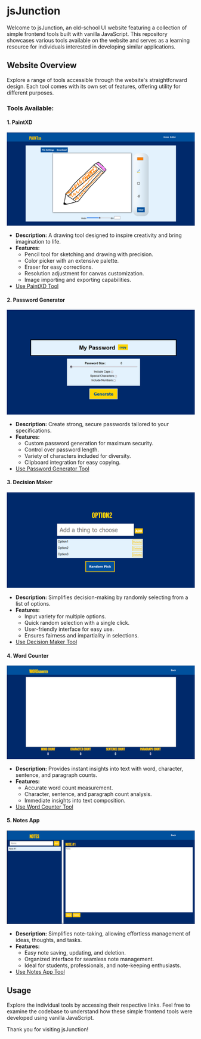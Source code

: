 # jsJunction

Welcome to jsJunction, an old-school UI website featuring a collection of simple frontend tools built with vanilla JavaScript. This repository showcases various tools available on the website and serves as a learning resource for individuals interested in developing similar applications.

## Website Overview

Explore a range of tools accessible through the website's straightforward design. Each tool comes with its own set of features, offering utility for different purposes.

### Tools Available:

#### 1. PaintXD
![PaintXD](assets/img/PaintXD.png)
- **Description:** A drawing tool designed to inspire creativity and bring imagination to life.
- **Features:**
  - Pencil tool for sketching and drawing with precision.
  - Color picker with an extensive palette.
  - Eraser for easy corrections.
  - Resolution adjustment for canvas customization.
  - Image importing and exporting capabilities.
- [Use PaintXD Tool](./apps/PaintXD.html)

#### 2. Password Generator
![Password Generator](assets/img/PasswordGenerator.png)
- **Description:** Create strong, secure passwords tailored to your specifications.
- **Features:**
  - Custom password generation for maximum security.
  - Control over password length.
  - Variety of characters included for diversity.
  - Clipboard integration for easy copying.
- [Use Password Generator Tool](./apps/passwordGen.html)

#### 3. Decision Maker
![Decision Maker](assets/img/randomPicker.png)
- **Description:** Simplifies decision-making by randomly selecting from a list of options.
- **Features:**
  - Input variety for multiple options.
  - Quick random selection with a single click.
  - User-friendly interface for easy use.
  - Ensures fairness and impartiality in selections.
- [Use Decision Maker Tool](./apps/roulette.html)

#### 4. Word Counter
![Word Counter](assets/img/wordCounter.png)
- **Description:** Provides instant insights into text with word, character, sentence, and paragraph counts.
- **Features:**
  - Accurate word count measurement.
  - Character, sentence, and paragraph count analysis.
  - Immediate insights into text composition.
- [Use Word Counter Tool](./apps/wordCounter.html)

#### 5. Notes App
![Notes App](assets/img/noteApp.png)
- **Description:** Simplifies note-taking, allowing effortless management of ideas, thoughts, and tasks.
- **Features:**
  - Easy note saving, updating, and deletion.
  - Organized interface for seamless note management.
  - Ideal for students, professionals, and note-keeping enthusiasts.
- [Use Notes App Tool](./apps/noteApp.html)

## Usage
Explore the individual tools by accessing their respective links. Feel free to examine the codebase to understand how these simple frontend tools were developed using vanilla JavaScript.

Thank you for visiting jsJunction!


